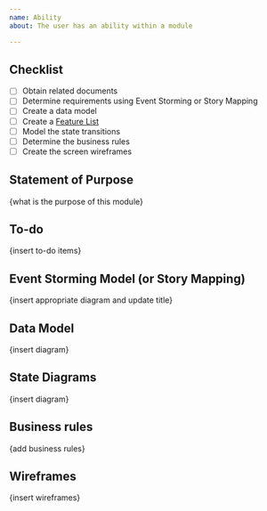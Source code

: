 ```yaml
---
name: Ability
about: The user has an ability within a module

---
```


## Checklist

- [ ] Obtain related documents
- [ ] Determine requirements using Event Storming or Story Mapping
- [ ] Create a data model
- [ ] Create a [Feature List](https://github.com/civilcode/playbook/blob/master/process/05%20development/fdd/feature-list.md)
- [ ] Model the state transitions
- [ ] Determine the business rules
- [ ] Create the screen wireframes

## Statement of Purpose

{what is the purpose of this module}

## To-do

{insert to-do items}

## Event Storming Model (or Story Mapping)

{insert appropriate diagram and update title}

## Data Model

{insert diagram}

## State Diagrams

{insert diagram}

## Business rules

{add business rules}

## Wireframes

{insert wireframes}
